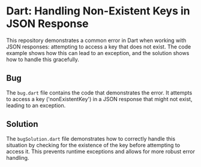 # Dart: Handling Non-Existent Keys in JSON Response

This repository demonstrates a common error in Dart when working with JSON responses: attempting to access a key that does not exist. The code example shows how this can lead to an exception, and the solution shows how to handle this gracefully.

## Bug
The `bug.dart` file contains the code that demonstrates the error. It attempts to access a key ('nonExistentKey') in a JSON response that might not exist, leading to an exception.

## Solution
The `bugSolution.dart` file demonstrates how to correctly handle this situation by checking for the existence of the key before attempting to access it.  This prevents runtime exceptions and allows for more robust error handling.
